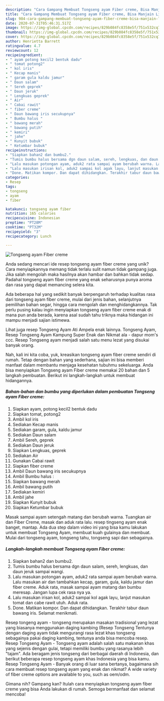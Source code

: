 ```yaml
---
description: "Cara Gampang Membuat Tongseng ayam Fiber creme, Bisa Manjain Lidah"
title: "Cara Gampang Membuat Tongseng ayam Fiber creme, Bisa Manjain Lidah"
slug: 984-cara-gampang-membuat-tongseng-ayam-fiber-creme-bisa-manjain-lidah
date: 2020-07-31T05:46:31.517Z
image: https://img-global.cpcdn.com/recipes/829b084fc8358e5f/751x532cq70/tongseng-ayam-fiber-creme-foto-resep-utama.jpg
thumbnail: https://img-global.cpcdn.com/recipes/829b084fc8358e5f/751x532cq70/tongseng-ayam-fiber-creme-foto-resep-utama.jpg
cover: https://img-global.cpcdn.com/recipes/829b084fc8358e5f/751x532cq70/tongseng-ayam-fiber-creme-foto-resep-utama.jpg
author: Henrietta Barrett
ratingvalue: 4.7
reviewcount: 12
recipeingredient:
- " ayam potong kecil2 bentuk dadu"
- " tomat potong2"
- " kol iris"
- " Kecap manis"
- " garam gula kaldu jamur"
- " Daun salam"
- " Sereh geprek"
- " Daun jeruk"
- " Lengkuas geprek"
- " Air"
- " Cabai rawit"
- " fiber creme"
- " Daun bawang iris secukupnya"
- " Bumbu halus "
- " bawang merah"
- " bawang putih"
- " kemiri"
- " jahe"
- " Kunyit bubuk"
- " Ketumbar bubuk"
recipeinstructions:
- "Siapkan bahan2 dan bumbu2."
- "Tumis bumbu halus bersama dgn daun salam, sereh, lengkuas, dan daun jeruk sampai wangi."
- "Lalu masukan potongan ayam, aduk2 rata sampai ayam berubah warna. Lalu masukan air dan tambahkan kecap, garam, gula, kaldu jamur dan fiber creme. Aduk rata, masak sampai ayam matang dan bumbu meresap. Jangan lupa cek rasa nya ya."
- "Lalu masukan irisan kol, aduk2 sampai kol agak layu, lanjut masukan tomat dan cabe rawit utuh. Aduk rata."
- "Done. Matikan kompor. Dan dapat dihidangkan. Terakhir tabur daun bawang iris. Selamat menikmati."
categories:
- Resep
tags:
- tongseng
- ayam
- fiber

katakunci: tongseng ayam fiber 
nutrition: 165 calories
recipecuisine: Indonesian
preptime: "PT28M"
cooktime: "PT32M"
recipeyield: "3"
recipecategory: Lunch

---
```



![Tongseng ayam Fiber creme](https://img-global.cpcdn.com/recipes/829b084fc8358e5f/751x532cq70/tongseng-ayam-fiber-creme-foto-resep-utama.jpg)

Anda sedang mencari ide resep tongseng ayam fiber creme yang unik? Cara menyiapkannya memang tidak terlalu sulit namun tidak gampang juga. Jika salah mengolah maka hasilnya akan hambar dan bahkan tidak sedap. Padahal tongseng ayam fiber creme yang enak seharusnya punya aroma dan rasa yang dapat memancing selera kita.

Ada beberapa hal yang sedikit banyak berpengaruh terhadap kualitas rasa dari tongseng ayam fiber creme, mulai dari jenis bahan, selanjutnya pemilihan bahan segar, hingga cara mengolah dan menghidangkannya. Tak perlu pusing kalau ingin menyiapkan tongseng ayam fiber creme enak di mana pun anda berada, karena asal sudah tahu triknya maka hidangan ini mampu menjadi sajian istimewa.

Lihat juga resep Tongseng Ayam Ati Ampela enak lainnya. Tongseng Ayam, Resep Tongseng Ayam Kampung Super Enak dan Nikmat ala - dapur mom&#39;s ccc. Resep Tongseng ayam menjadi salah satu menu lezat yang disukai banyak orang.


Nah, kali ini kita coba, yuk, kreasikan tongseng ayam fiber creme sendiri di rumah. Tetap dengan bahan yang sederhana, sajian ini bisa memberi manfaat dalam membantu menjaga kesehatan tubuhmu sekeluarga. Anda bisa menyiapkan Tongseng ayam Fiber creme memakai 20 bahan dan 5 langkah pembuatan. Berikut ini langkah-langkah untuk membuat hidangannya.

<!--inarticleads1-->

##### Bahan-bahan dan bumbu yang diperlukan dalam pembuatan Tongseng ayam Fiber creme:

1. Siapkan  ayam, potong kecil2 bentuk dadu
1. Siapkan  tomat, potong2
1. Ambil  kol iris
1. Sediakan  Kecap manis
1. Sediakan  garam, gula, kaldu jamur
1. Sediakan  Daun salam
1. Ambil  Sereh, geprek
1. Sediakan  Daun jeruk
1. Siapkan  Lengkuas, geprek
1. Sediakan  Air
1. Gunakan  Cabai rawit
1. Siapkan  fiber creme
1. Ambil  Daun bawang iris secukupnya
1. Ambil  Bumbu halus :
1. Siapkan  bawang merah
1. Ambil  bawang putih
1. Sediakan  kemiri
1. Ambil  jahe
1. Siapkan  Kunyit bubuk
1. Siapkan  Ketumbar bubuk


Masak sampai ayam setengah matang dan berubah warna. Tuangkan air dan Fiber Creme, masak dan aduk rata lalu. resep tingseng ayam enak banget, mantap. Ada dua step dalam video ini yang bisa kamu lakukan untuk membuat Tongseng Ayam, membuat kuah gulainya dan membuat. Mulai dari tongseng ayam, tongseng tahu, tongseng sapi dan sebagainya. 

<!--inarticleads2-->

##### Langkah-langkah membuat Tongseng ayam Fiber creme:

1. Siapkan bahan2 dan bumbu2.
1. Tumis bumbu halus bersama dgn daun salam, sereh, lengkuas, dan daun jeruk sampai wangi.
1. Lalu masukan potongan ayam, aduk2 rata sampai ayam berubah warna. Lalu masukan air dan tambahkan kecap, garam, gula, kaldu jamur dan fiber creme. Aduk rata, masak sampai ayam matang dan bumbu meresap. Jangan lupa cek rasa nya ya.
1. Lalu masukan irisan kol, aduk2 sampai kol agak layu, lanjut masukan tomat dan cabe rawit utuh. Aduk rata.
1. Done. Matikan kompor. Dan dapat dihidangkan. Terakhir tabur daun bawang iris. Selamat menikmati.


Resep tongeng ayam - tongseng merupakan masakan tradisional yang lezat yang biasanya menggunakan daging kambing (Resep Tongseng Tentunya dengan daging ayam tidak mengurangi rasa lezat khas tongseng sebagainya pakai daging kambing, tentunya anda bisa mencoba resep. Resep Tongseng Ayam - Tongseng ayam adalah salah satu makanan khas yang sejenis dengan gulai, tetapi memiliki bumbu yang rasanya lebih &#34;tajam&#34;. Ada beragam jenis tongseng dari berbagai daerah di Indonesia, dan berikut beberapa resep tongseng ayam khas Indonesia yang bisa kamu. Resep Tongseng Ayam - Banyak orang di luar sana bertanya, bagaimana sih cara membuat resep tongseng ayam yang enak dan nikmat? A wide variety of fiber creme options are available to you, such as oem/odm. 

Gimana nih? Gampang kan? Itulah cara menyiapkan tongseng ayam fiber creme yang bisa Anda lakukan di rumah. Semoga bermanfaat dan selamat mencoba!
